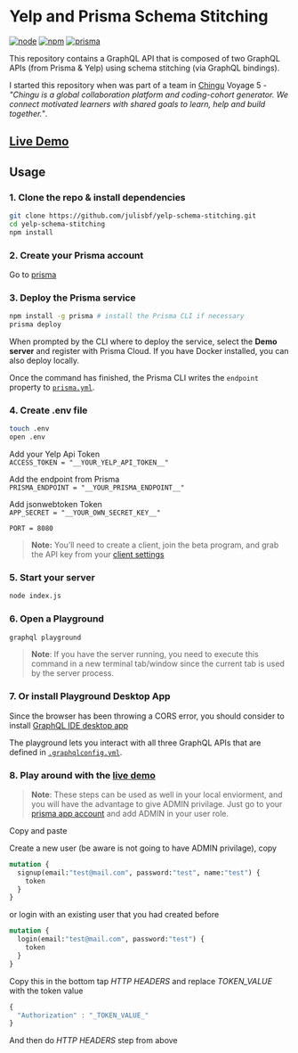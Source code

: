 # Yelp and Prisma Schema Stitching

[![node](https://img.shields.io/badge/node-v9.10.0-blue.svg)](https://nodejs.org/en/)
[![npm](https://img.shields.io/badge/npm-v6.3.0-green.svg)](https://www.npmjs.com/)
[![prisma](https://img.shields.io/badge/prisma-v1.13.7-red.svg)](https://www.prisma.io/)

This repository contains a GraphQL API that is composed of two GraphQL APIs (from Prisma & Yelp) using schema stitching (via GraphQL bindings).

I started this repository when was part of a team in [Chingu](https://chingu.io/) Voyage 5 - _"Chingu is a global collaboration platform and coding-cohort generator. We connect motivated learners with shared goals to learn, help and build together."_.

## [Live Demo](https://resto-app-server.herokuapp.com/)

## Usage

### 1. Clone the repo & install dependencies

```bash
git clone https://github.com/julisbf/yelp-schema-stitching.git
cd yelp-schema-stitching
npm install
```

### 2. Create your Prisma account

Go to [prisma](http://prisma.io/)

### 3. Deploy the Prisma service

```bash
npm install -g prisma # install the Prisma CLI if necessary
prisma deploy
```

When prompted by the CLI where to deploy the service, select the **Demo server** and register with Prisma Cloud. If you have Docker installed, you can also deploy locally.

Once the command has finished, the Prisma CLI writes the `endpoint` property to [`prisma.yml`](./prisma/prisma.yml).

### 4. Create .env file

```bash
touch .env
open .env
```

Add your Yelp Api Token \
`ACCESS_TOKEN = "__YOUR_YELP_API_TOKEN__"`

Add the endpoint from Prisma \
`PRISMA_ENDPOINT = "__YOUR_PRISMA_ENDPOINT__"`

Add jsonwebtoken Token \
`APP_SECRET = "__YOUR_OWN_SECRET_KEY__"`

`PORT = 8080`

> **Note:** You’ll need to create a client, join the beta program, and grab the API key from your [client settings](https://www.yelp.com/developers/v3/manage_app)

### 5. Start your server

```bash
node index.js
```

### 6. Open a Playground

```bash
graphql playground
```

> **Note**: If you have the server running, you need to execute this command in a new terminal tab/window since the current tab is used by the server process.

### 7. Or install Playground Desktop App

Since the browser has been throwing a CORS error, you should consider to install [GraphQL IDE desktop app](https://github.com/prismagraphql/graphql-playground/releases)

The playground lets you interact with all three GraphQL APIs that are defined in [`.graphqlconfig.yml`](./.graphqlconfig.yml).

### 8. Play around with the [live demo](https://resto-app-server.herokuapp.com/)

> **Note**: These steps can be used as well in your local enviorment, and you will have the advantage to give ADMIN privilage. Just go to your [prisma app account](https://app.prisma.io/) and add ADMIN in your user role.

Copy and paste

Create a new user (be aware is not going to have ADMIN privilage), copy

```graphql
mutation {
  signup(email:"test@mail.com", password:"test", name:"test") {
    token
  }
}
```

or login with an existing user that you had created before

```graphql
mutation {
  login(email:"test@mail.com", password:"test") {
    token
  }
}
```

Copy this in the bottom tap *HTTP HEADERS* and replace *_TOKEN_VALUE_* with the token value

```javascript
{
  "Authorization" : "_TOKEN_VALUE_"
}
```

And then do *HTTP HEADERS* step from above
